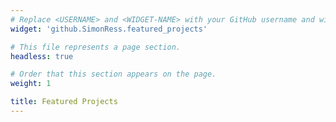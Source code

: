 ```yaml
---
# Replace <USERNAME> and <WIDGET-NAME> with your GitHub username and widget name, respectively.
widget: 'github.SimonRess.featured_projects'

# This file represents a page section.
headless: true

# Order that this section appears on the page.
weight: 1

title: Featured Projects
---
```

